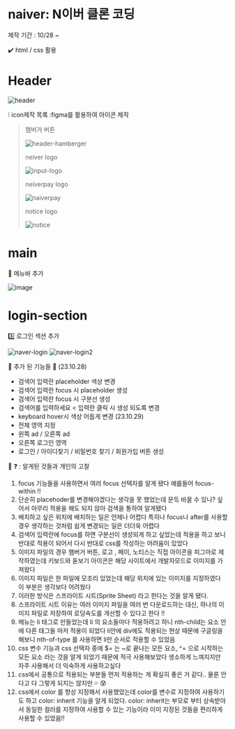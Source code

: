 # naiver: N이버 클론 코딩 

제작 기간 : 10/28 ~

✔️ html / css 활용

# Header 
![header](https://github.com/HongDawww/naiver/assets/142575028/d6ff74fd-5d27-4f17-b31d-c8061aebf10d)
> 
>
❕ icon제작 목록 :figma를 활용하여 아이콘 제작


> 햄버거 버튼
> 
> ![header-hamberger](https://github.com/HongDawww/naiver/assets/142575028/57095db7-89dc-4541-b89b-40bff2fe3be1)
>
> neiver logo
>
> ![input-logo](https://github.com/HongDawww/naiver/assets/142575028/639c8067-6cce-44d2-91d3-b5ede0eb398e)
> 
> neiverpay logo
>
>  ![naiverpay](https://github.com/HongDawww/naiver/assets/142575028/cfef5258-c96f-4630-ad6c-f244e76d72b8)
> 
> notice logo
>
>  ![notice](https://github.com/HongDawww/naiver/assets/142575028/f38b3937-55e2-4f08-ae4b-983a1d5a3789)
>
# main
🤞 메뉴바 추가
>
 ![image](https://github.com/HongDawww/naiver/assets/142575028/dddd9c96-748d-46f6-af0f-fc8d6deadbf3)
>
# login-section
3️⃣ 로그인 섹션 추가 
>

![naver-login](https://github.com/HongDawww/naiver/assets/142575028/5576ebdd-842e-44f4-83e6-a3ea6629765c)
![naver-login2](https://github.com/HongDawww/naiver/assets/142575028/91d6b366-393a-46c5-84dc-eac17239fe06)
 
 💜 추가 된 기능들 💜 
 (23.10.28)
- 검색어 입력란 placeholder 색상 변경
- 검색어 입력란 focus 시 placeholder 생성
- 검색어 입력란 focus 시 구분선 생성
- 검색어를 입력하세요 < 입력란 클릭 시 생성 되도록 변경
- keyboard hover시 색상 어둡게 변경
 (23.10.29)
- 전체 영역 지정
-  왼쪽 ad / 오른쪽 ad
-  오른쪽 로그인 영역
-   로그인 / 아이디찾기 / 비밀번호 찾기 / 회원가입 버튼 생성
  

 🤔 ❓ : 알게된 것들과 개인의 고찰

 1. focus 기능들을 사용하면서 여러 focus 선택자를 알게 됐다 예를들어 focus-within !! 
 2. 단순히 placehoder를 변경해야겠다는 생각을 못 했었는데 문득 바꿀 수 있나? 싶어서 아무리 적용을 해도 되지 않아 검색을 통하여 알게됐다
 3. 배치하고 싶은 위치에 배치하는 일은 언제나 어렵다 특히나  focus나 after를 사용할 경우 생각하는 것처럼 쉽게 변경되는 일은 더더욱 어렵다
 4. 검색어 입력란에 focus를 하면 구분선이 생성되게 하고 싶었는데 적용을 하고 보니 반대로 적용이 되어서 다시 반대로 css를 작성하는 어려움이 있었다
 5. 이미지 파일의 경우 햄버거 버튼, 로고 , 페이, 노티스는 직접 아이콘을 피그마로 제작하였는데 키보드와 돋보기 아이콘은 해당 사이트에서 개발자모드로 이미지를 가져왔다
 6. 이미지 파일은 한 파일에 모조리 있었는데 해당 위치에 있는 이미지를 지정하였다 이 부분은 생각보다 어려웠다
 7. 이러한 방식은 스프라이트 시트(Sprite Sheet) 라고 한다는 것을 알게 됐다.
 8. 스프라이트 시트 이유는 여러 이미지 파일을 여러 번 다운로드하는 대신, 하나의 이미지 파일로 저장하여 로딩속도를 개선할 수 있다고 한다 !!
 9. 메뉴는 li 태그로 만들었는데 li 의 요소들마다 적용하려고 하니 nth-child는 요소 안에 다른 태그들 마저 적용이 되었다 li안에 div에도 적용되는 현상 때문에 구글링을 해보니 nth-of-type 를 사용하면  li만 순서로 적용할 수 있었음
 10. css 변수 기능과 css 선택자 중에 $= 는 ~로 끝나는 모든 요소, ^= 으로 시작하는 모든 요소 라는 것을 알게 되었기 때문에 적극 사용해보았다 생소하게 느껴지지만 자주 사용해서 더 익숙하게 사용하고싶다
 11. css에서 공통으로 적용되는 부분들 먼저 적용하는 게 확실히 좋은 거 같다.. 물론 안다고 다 그렇게 되지는 않지만 💦 😰
 12. css에서 color 를 항상 지정해서 사용했었는데 color를 변수로 지정하여 사용하기도 하고 color: inherit 기능을 알게 되었다. color: inherit는 부모로 부터 상속받아서 동일한 컬러를 지정하여 사용할 수 있는 기능이라 이미 지정된 것들을 편리하게 사용할 수 있었음!!
